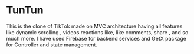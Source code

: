 # TunTun



This is the clone of TikTok made on MVC architecture having all features like dynamic scrolling , videos reactions like, like comments, share , and so much more. I have used Firebase for backend services and GetX package for Controller and state management.


